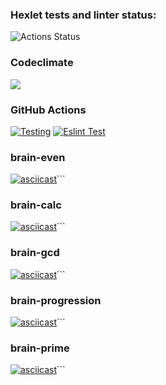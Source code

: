### Hexlet tests and linter status:
![Actions Status](/workflows/hexlet-check/badge.svg)
### Codeclimate
<a href="https://codeclimate.com/github/codeclimate/codeclimate/maintainability"><img src="https://api.codeclimate.com/v1/badges/a99a88d28ad37a79dbf6/maintainability" /></a>
### GitHub Actions
<a href="https://github.com/student892/frontend-project-lvl1/actions"><img src='https://github.com/student892/frontend-project-lvl1/workflows/test.yml/badge.svg' alt='Testing'></a>
[![Eslint Test](https://github.com/student892/frontend-project-lvl1/workflows/Testing+widht+ESlint/badge.svg)](https://github.com/student892/frontend-project-lvl1/actions)
### brain-even
[![asciicast](https://asciinema.org/a/Z5CNvdGE3Z5BeS3jTfRfWkhrT.svg)](https://asciinema.org/a/Z5CNvdGE3Z5BeS3jTfRfWkhrT)```
### brain-calc
[![asciicast](https://asciinema.org/a/jtysRaqq8btWxejJYvrlVA9Z3.svg)](https://asciinema.org/a/jtysRaqq8btWxejJYvrlVA9Z3)```
### brain-gcd
[![asciicast](https://asciinema.org/a/WG6ZtndWlblyBRCvj0j80d8MO.svg)](https://asciinema.org/a/WG6ZtndWlblyBRCvj0j80d8MO)```
### brain-progression
[![asciicast](https://asciinema.org/a/gFa4iDmeHOhtgU7Y0yb2wJ0oY.svg)](https://asciinema.org/a/gFa4iDmeHOhtgU7Y0yb2wJ0oY)```
### brain-prime
[![asciicast](https://asciinema.org/a/ICFiHs5yIjrOKheFyiZrIyz1s.svg)](https://asciinema.org/a/ICFiHs5yIjrOKheFyiZrIyz1s)```